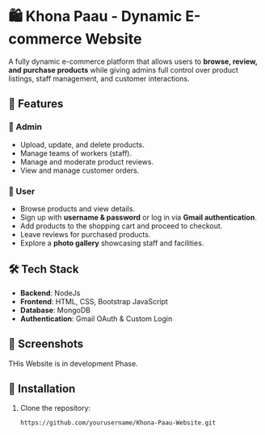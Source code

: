 # 🛍️ Khona Paau - Dynamic E-commerce Website  

A fully dynamic e-commerce platform that allows users to **browse, review, and purchase products** while giving admins full control over product listings, staff management, and customer interactions.  

## 🚀 Features  

### 👤 Admin  
- Upload, update, and delete products.  
- Manage teams of workers (staff).  
- Manage and moderate product reviews.  
- View and manage customer orders.  

### 🛒 User  
- Browse products and view details.  
- Sign up with **username & password** or log in via **Gmail authentication**.  
- Add products to the shopping cart and proceed to checkout.  
- Leave reviews for purchased products.  
- Explore a **photo gallery** showcasing staff and facilities.  

## 🛠️ Tech Stack  
- **Backend**: NodeJs  
- **Frontend**: HTML, CSS, Bootstrap JavaScript  
- **Database**: MongoDB 
- **Authentication**: Gmail OAuth & Custom Login  


## 📸 Screenshots  
THis Website is in development Phase. 

## 🔧 Installation  

1. Clone the repository:  
   ```sh
   https://github.com/yourusername/Khona-Paau-Website.git
